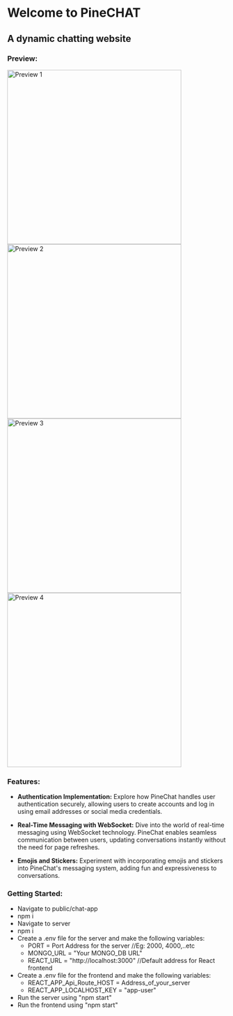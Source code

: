 <h1>Welcome to PineCHAT</h1>
<h2>A dynamic chatting website</h2>

<h3>Preview:</h3>
<img src="https://github.com/PrashantKr13/PineChat/assets/98947818/351207c5-9a92-4662-a500-bcaffca4c9fc" alt="Preview 1" style={height="200px", width="400px"}>
<img src="https://github.com/PrashantKr13/PineChat/assets/98947818/410f5959-ed67-4623-82e0-5fc97798f28e" alt="Preview 2" style={height="200px", width="400px"}>
<img src="https://github.com/PrashantKr13/PineChat/assets/98947818/3a21d1c6-1e10-4417-9f41-3489bd0f2671" alt="Preview 3" style={height="200px", width="400px"}>
<img src="https://github.com/PrashantKr13/PineChat/assets/98947818/0428f6e2-b4df-4586-90f8-e69c33ef61ca" alt="Preview 4" style={height="200px", width="400px"}>

<h3>Features:</h3>

* **Authentication Implementation:** Explore how PineChat handles user authentication securely, allowing users to create accounts and log in using email addresses or social media credentials.

* **Real-Time Messaging with WebSocket:** Dive into the world of real-time messaging using WebSocket technology. PineChat enables seamless communication between users, updating conversations instantly without the need for page refreshes.

* **Emojis and Stickers:** Experiment with incorporating emojis and stickers into PineChat's messaging system, adding fun and expressiveness to conversations.

<h3>Getting Started:</h3>

* Navigate to public/chat-app
* npm i
* Navigate to server
* npm i
* Create a .env file for the server and make the following variables:
  - PORT = Port Address for the server //Eg: 2000, 4000,..etc
  - MONGO_URL = "Your MONGO_DB URL"
  - REACT_URL = "http://localhost:3000" //Default address for React frontend
* Create a .env file for the frontend and make the following variables:
  - REACT_APP_Api_Route_HOST = Address_of_your_server
  - REACT_APP_LOCALHOST_KEY = "app-user"
* Run the server using "npm start"
* Run the frontend using "npm start"
